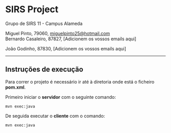 # SIRS Project

Grupo de SIRS 11 - Campus Alameda

Miguel Pinto, 79060, miguelpinto25@hotmail.com  
Bernardo Casaleiro, 87827, [Adicionem os vossos emails aqui]

João Godinho, 87830, [Adicionem os vossos emails aqui]

-------------------------------------------------------------------------------

## Instruções de execução

Para correr o projeto é necessário ir até à diretoria onde está o ficheiro **pom.xml**.

Primeiro iniciar o **servidor** com o seguinte comando:

```
mvn exec:java
```

De seguida executar o **cliente** com o comando:
```
mvn exec:java
``` 

